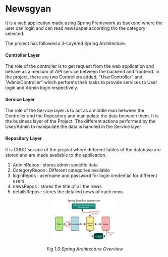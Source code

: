 # Newsgyan

It is a web application made using Spring Framework as backend where the user can login and can read newspaper according tho the category selected.

The project has followed a 3-Layered Spring Architecture.

#### Controller Layer
The role of the controller is to get request from the web application and behave as a medium of API service between the backend and frontend. In the project, there are two Controllers added, "UserController" and "AdminController" which performs their tasks to provide services to User login and Admin login respectively.

#### Service Layer
The role of the Service layer is to act as a middle man between the Controller and the Repository and manipulate the data between them. It is the business layer of the Project.
The different actions performed by the User/Admin to manipulate the data is handled in the Service layer

#### Repository Layer
It is CRUD service of the project where different tables of the database are stored and are made available to the application.
1. AdminRepos : stores admin specific data
2. CategoryRepos : Different categories available
3. loginRepos : username and password for login credential for different users
4. newsRepos : stores the title of all the news
5. detailsRepos : stores the detailed news of each news

<p align="center">
  <img src="https://github.com/ashishgopalhattimare/Newsgyan/blob/master/src/main/webapp/images/spring-architecture.png" width="40%">
</p>
<p align="center"> <i>Fig 1.0 Spring Architecture Overview</i> </p>
